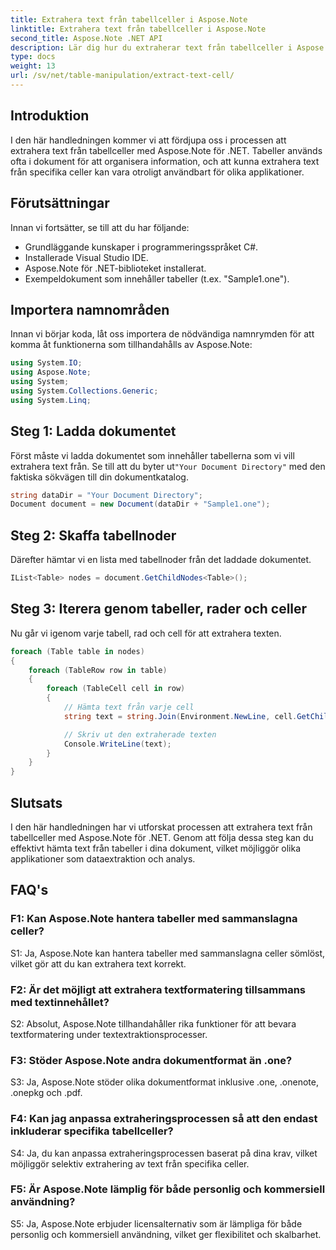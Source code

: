 ```yaml
---
title: Extrahera text från tabellceller i Aspose.Note
linktitle: Extrahera text från tabellceller i Aspose.Note
second_title: Aspose.Note .NET API
description: Lär dig hur du extraherar text från tabellceller i Aspose.Note för .NET. Förbättra dina dokumentbehandlingsmöjligheter utan ansträngning.
type: docs
weight: 13
url: /sv/net/table-manipulation/extract-text-cell/
---
```

## Introduktion

I den här handledningen kommer vi att fördjupa oss i processen att extrahera text från tabellceller med Aspose.Note för .NET. Tabeller används ofta i dokument för att organisera information, och att kunna extrahera text från specifika celler kan vara otroligt användbart för olika applikationer.

## Förutsättningar

Innan vi fortsätter, se till att du har följande:

- Grundläggande kunskaper i programmeringsspråket C#.
- Installerade Visual Studio IDE.
- Aspose.Note för .NET-biblioteket installerat.
- Exempeldokument som innehåller tabeller (t.ex. "Sample1.one").

## Importera namnområden

Innan vi börjar koda, låt oss importera de nödvändiga namnrymden för att komma åt funktionerna som tillhandahålls av Aspose.Note:

```csharp
using System.IO;
using Aspose.Note;
using System;
using System.Collections.Generic;
using System.Linq;
```

## Steg 1: Ladda dokumentet

 Först måste vi ladda dokumentet som innehåller tabellerna som vi vill extrahera text från. Se till att du byter ut`"Your Document Directory"` med den faktiska sökvägen till din dokumentkatalog.

```csharp
string dataDir = "Your Document Directory";
Document document = new Document(dataDir + "Sample1.one");
```

## Steg 2: Skaffa tabellnoder

Därefter hämtar vi en lista med tabellnoder från det laddade dokumentet.

```csharp
IList<Table> nodes = document.GetChildNodes<Table>();
```

## Steg 3: Iterera genom tabeller, rader och celler

Nu går vi igenom varje tabell, rad och cell för att extrahera texten.

```csharp
foreach (Table table in nodes)
{
    foreach (TableRow row in table)
    {
        foreach (TableCell cell in row)
        {
            // Hämta text från varje cell
            string text = string.Join(Environment.NewLine, cell.GetChildNodes<RichText>().Select(e => e.Text)) + Environment.NewLine;

            // Skriv ut den extraherade texten
            Console.WriteLine(text);
        }
    }
}
```

## Slutsats

I den här handledningen har vi utforskat processen att extrahera text från tabellceller med Aspose.Note för .NET. Genom att följa dessa steg kan du effektivt hämta text från tabeller i dina dokument, vilket möjliggör olika applikationer som dataextraktion och analys.

## FAQ's

### F1: Kan Aspose.Note hantera tabeller med sammanslagna celler?

S1: Ja, Aspose.Note kan hantera tabeller med sammanslagna celler sömlöst, vilket gör att du kan extrahera text korrekt.

### F2: Är det möjligt att extrahera textformatering tillsammans med textinnehållet?

S2: Absolut, Aspose.Note tillhandahåller rika funktioner för att bevara textformatering under textextraktionsprocesser.

### F3: Stöder Aspose.Note andra dokumentformat än .one?

S3: Ja, Aspose.Note stöder olika dokumentformat inklusive .one, .onenote, .onepkg och .pdf.

### F4: Kan jag anpassa extraheringsprocessen så att den endast inkluderar specifika tabellceller?

S4: Ja, du kan anpassa extraheringsprocessen baserat på dina krav, vilket möjliggör selektiv extrahering av text från specifika celler.

### F5: Är Aspose.Note lämplig för både personlig och kommersiell användning?

S5: Ja, Aspose.Note erbjuder licensalternativ som är lämpliga för både personlig och kommersiell användning, vilket ger flexibilitet och skalbarhet.